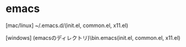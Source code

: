 # emacs
[mac/linux]
~/.emacs.d/(init.el, common.el, x11.el)

[windows]
(emacsのディレクトリ)\bin\.emacs\(init.el, common.el, x11.el)